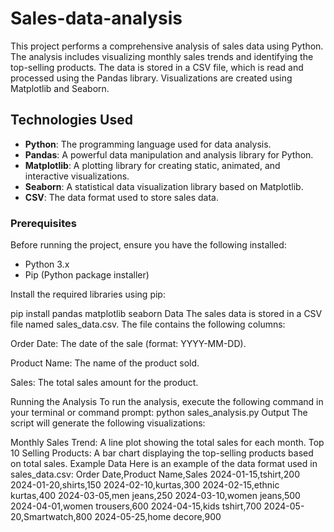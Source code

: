 # Sales-data-analysis
This project performs a comprehensive analysis of sales data using Python. The analysis includes visualizing monthly sales trends and identifying the top-selling products. The data is stored in a CSV file, which is read and processed using the Pandas library. Visualizations are created using Matplotlib and Seaborn.

## Technologies Used

- **Python**: The programming language used for data analysis.
- **Pandas**: A powerful data manipulation and analysis library for Python.
- **Matplotlib**: A plotting library for creating static, animated, and interactive visualizations.
- **Seaborn**: A statistical data visualization library based on Matplotlib.
- **CSV**: The data format used to store sales data.
### Prerequisites

Before running the project, ensure you have the following installed:

- Python 3.x
- Pip (Python package installer)

Install the required libraries using pip:

pip install pandas matplotlib seaborn
Data
The sales data is stored in a CSV file named sales_data.csv. The file contains the following columns:

Order Date: The date of the sale (format: YYYY-MM-DD).

Product Name: The name of the product sold.

Sales: The total sales amount for the product.

Running the Analysis
To run the analysis, execute the following command in your terminal or command prompt:
python sales_analysis.py
Output
The script will generate the following visualizations:

Monthly Sales Trend: A line plot showing the total sales for each month.
Top 10 Selling Products: A bar chart displaying the top-selling products based on total sales.
Example Data
Here is an example of the data format used in sales_data.csv:
Order Date,Product Name,Sales
2024-01-15,tshirt,200
2024-01-20,shirts,150
2024-02-10,kurtas,300
2024-02-15,ethnic kurtas,400
2024-03-05,men jeans,250
2024-03-10,women jeans,500
2024-04-01,women trousers,600
2024-04-15,kids tshirt,700
2024-05-20,Smartwatch,800
2024-05-25,home decore,900
